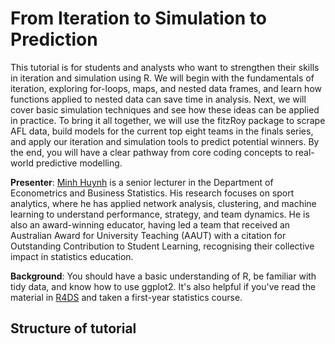 # From Iteration to Simulation to Prediction

This tutorial is for students and analysts who want to strengthen their
skills in iteration and simulation using R. We will begin with the
fundamentals of iteration, exploring for-loops, maps, and nested data
frames, and learn how functions applied to nested data can save time in
analysis. Next, we will cover basic simulation techniques and see how
these ideas can be applied in practice. To bring it all together, we
will use the fitzRoy package to scrape AFL data, build models for the
current top eight teams in the finals series, and apply our iteration
and simulation tools to predict potential winners. By the end, you will
have a clear pathway from core coding concepts to real-world predictive
modelling.

**Presenter**: [Minh
Huynh](https://research.monash.edu/en/persons/minh-huynh) is a senior
lecturer in the Department of Econometrics and Business Statistics. His
research focuses on sport analytics, where he has applied network
analysis, clustering, and machine learning to understand performance,
strategy, and team dynamics. He is also an award-winning educator,
having led a team that received an Australian Award for University
Teaching (AAUT) with a citation for Outstanding Contribution to Student
Learning, recognising their collective impact in statistics education.

**Background**: You should have a basic understanding of R, be familiar
with tidy data, and know how to use ggplot2. It's also helpful if you've
read the material in [R4DS](https://r4ds.hadley.nz/) and taken a
first-year statistics course.

## Structure of tutorial


